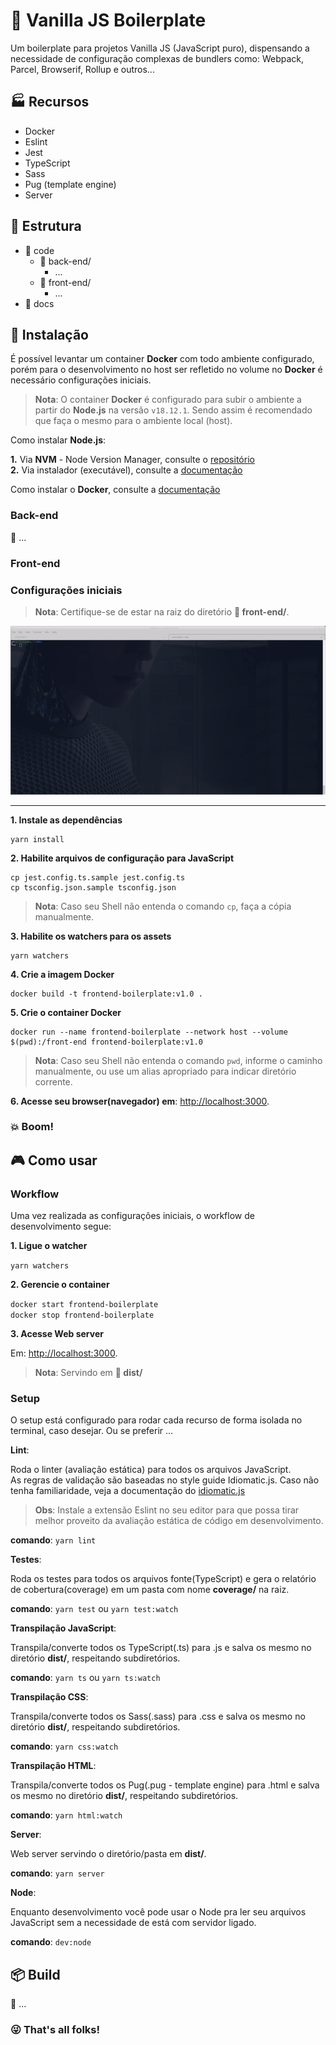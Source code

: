 # :icecream: Vanilla JS Boilerplate

Um boilerplate para projetos Vanilla JS (JavaScript puro), dispensando a necessidade de configuração complexas de bundlers como: Webpack, Parcel, Browserif, Rollup e outros...

## :factory: Recursos

* Docker
* Eslint
* Jest
* TypeScript
* Sass
* Pug (template engine)
* Server

## :file_folder: Estrutura

* :file_folder: code
    * :open_file_folder: back-end/
        * ...
    * :open_file_folder: front-end/
        * ...
* :file_folder: docs

## :electric_plug: Instalação

É possível levantar um container **Docker** com todo ambiente configurado, porém para o desenvolvimento no host ser refletido no volume no **Docker** é necessário configurações iniciais.   

> __Nota__: O container **Docker**  é configurado para subir o ambiente a partir do **Node.js** na versão `v18.12.1`. Sendo assim é recomendado que faça o mesmo para o ambiente local (host).

Como instalar **Node.js**:   

__1.__ Via **NVM** - Node Version Manager, consulte o [repositório](https://github.com/nvm-sh/nvm)   
__2.__ Via instalador (executável), consulte a [documentação](https://nodejs.org/en/download)
 
Como instalar o **Docker**, consulte a [documentação](https://docs.docker.com/get-docker)

### Back-end

:construction: ...
### Front-end

### Configurações iniciais

> **Nota**: 
Certifique-se de estar na raiz do diretório **:open_file_folder: front-end/**. 

<div align="center">
    <img src="assets/preview-install.gif" title="preview of install" alt="preview of install">
</div>

---

__1. Instale as dependências__

```
yarn install
```

__2. Habilite arquivos de configuração para JavaScript__   

```
cp jest.config.ts.sample jest.config.ts
cp tsconfig.json.sample tsconfig.json
```

> __Nota__:
Caso seu Shell não entenda o comando `cp`, faça a cópia manualmente. 

__3. Habilite os watchers para os assets__

```
yarn watchers
```

__4. Crie a imagem Docker__


```
docker build -t frontend-boilerplate:v1.0 .
```

__5. Crie o container Docker__

```
docker run --name frontend-boilerplate --network host --volume $(pwd):/front-end frontend-boilerplate:v1.0
```

> __Nota__: 
Caso seu Shell não entenda o comando `pwd`, informe o caminho manualmente, ou use um alias apropriado para indicar diretório corrente.

__6. Acesse seu browser(navegador) em__: [http://localhost:3000](http://localhost:3000).

### :boom: Boom!

## :video_game: Como usar

### Workflow

Uma vez realizada as configurações iniciais, o workflow de desenvolvimento segue:

__1. Ligue o watcher__

```yarn watchers```

__2. Gerencie o container__

```docker start frontend-boilerplate```   
```docker stop frontend-boilerplate```

__3. Acesse Web server__

Em: [http://localhost:3000](http://localhost:3000).

> __Nota__: Servindo em **:open_file_folder: dist/**

###  Setup

O setup está configurado para rodar cada recurso de forma isolada no terminal, caso desejar. Ou se preferir ...

__Lint__:

Roda o linter (avaliação estática) para todos os arquivos JavaScript.   
As regras de validação são baseadas no style guide Idiomatic.js. Caso não tenha familiaridade, veja a documentação do [idiomatic.js](https://github.com/rwaldron/idiomatic.js)

> __Obs__: Instale a extensão Eslint no seu editor para que possa tirar melhor proveito da avaliação estática de código em desenvolvimento.

__comando__: `yarn lint`   

__Testes__:

Roda os testes para todos os arquivos fonte(TypeScript) e gera o relatório de cobertura(coverage) em um pasta com nome **coverage/** na raiz.

__comando__: `yarn test` ou `yarn test:watch`   

__Transpilação JavaScript__:

Transpila/converte todos os TypeScript(.ts) para .js e salva os mesmo no diretório **dist/**, respeitando subdiretórios.

__comando__: `yarn ts` ou `yarn ts:watch`   

__Transpilação CSS__:

Transpila/converte todos os Sass(.sass) para .css e salva os mesmo no diretório **dist/**, respeitando subdiretórios.

__comando__: `yarn css:watch`   

__Transpilação HTML__:

Transpila/converte todos os Pug(.pug - template engine) para .html e salva os mesmo no diretório **dist/**, respeitando subdiretórios.

__comando__: `yarn html:watch`     

__Server__:

Web server servindo o diretório/pasta em **dist/**.

__comando__: `yarn server`

__Node__:

Enquanto desenvolvimento você pode usar o Node pra ler seu arquivos JavaScript sem a necessidade de está com servidor ligado.

__comando__: `dev:node`   


## :package: Build

:construction: ...

### :stuck_out_tongue_winking_eye: That's all folks!